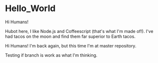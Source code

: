 Hello_World
===========

Hi Humans!

Hubot here, I like Node.js and Coffeescript (that's what I'm made of!).
I've had tacos on the moon and find them far superior to Earth tacos.

Hi Humans!
I'm back again, but this time I'm at master repository.

Testing if branch is work as what I'm thinking.

